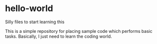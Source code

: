 hello-world
===========

Silly files to start learning this


This is a simple repository for placing sample code which performs basic tasks. Basically, I just need to learn the coding world. 
